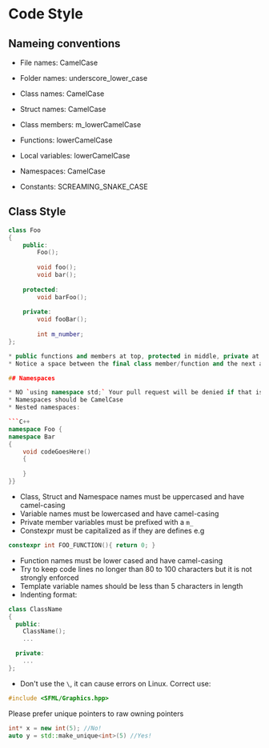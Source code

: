 # Code Style

## Nameing conventions

* File names: CamelCase
* Folder names: underscore_lower_case

* Class names: CamelCase
* Struct names: CamelCase
* Class members: m_lowerCamelCase

* Functions: lowerCamelCase
* Local variables: lowerCamelCase

* Namespaces: CamelCase

* Constants: SCREAMING_SNAKE_CASE

## Class Style

```C++
class Foo
{
    public:
        Foo();
    
        void foo();
        void bar();
        
    protected:
        void barFoo();
        
    private:
        void fooBar();
        
        int m_number;
};

* public functions and members at top, protected in middle, private at bottom
* Notice a space between the final class member/function and the next accessor!

## Namespaces

* NO `using namespace std;` Your pull request will be denied if that is included.
* Namespaces should be CamelCase
* Nested namespaces: 

```C++
namespace Foo {
namespace Bar 
{
    void codeGoesHere()
    {
      
    }
}}
```


* Class, Struct and Namespace names must be uppercased and have camel-casing
* Variable names must be lowercased and have camel-casing
* Private member variables must be prefixed with a `m_`
* Constexpr must be capitalized as if they are defines e.g
```C++
constexpr int FOO_FUNCTION(){ return 0; }
```
* Function names must be lower cased and have camel-casing
* Try to keep code lines no longer than 80 to 100 characters but it is not strongly enforced
* Template variable names should be less than 5 characters in length
* Indenting format:
```C++
class ClassName
{
  public:
    ClassName();
    ...

  private:
    ...
};
```
* Don't use the `\`, it can cause errors on Linux. Correct use:
```C++
#include <SFML/Graphics.hpp>
```

Please prefer unique pointers to raw owning pointers
```C++
int* x = new int(5); //No!
auto y = std::make_unique<int>(5) //Yes!
```
